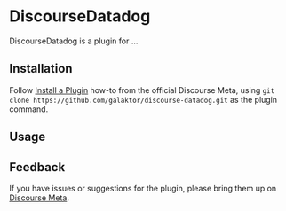 # DiscourseDatadog

DiscourseDatadog is a plugin for ...

## Installation

Follow [Install a Plugin](https://meta.discourse.org/t/install-a-plugin/19157)
how-to from the official Discourse Meta, using `git clone https://github.com/galaktor/discourse-datadog.git`
as the plugin command.

## Usage

## Feedback

If you have issues or suggestions for the plugin, please bring them up on
[Discourse Meta](https://meta.discourse.org).
